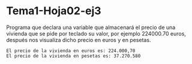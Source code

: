 # Tema1-Hoja02-ej3

Programa que declara una variable que almacenará el precio de una vivienda que se pide por teclado su valor, por ejemplo 224000.70 euros, después nos visualiza dicho precio en euros y en pesetas.
```
El precio de la vivienda en euros es: 224.000,70
El precio de la vivienda en pesetas es: 37.270.580
```
